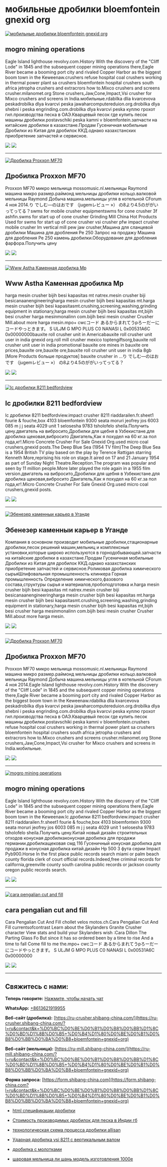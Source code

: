 # мобильные дробилки bloemfontein gnexid org

<a href="https://swt.shibang-china.com/?l=ru&img&k=%D0%BC%D0%BE%D0%B1%D0%B8%D0%BB%D1%8C%D0%BD%D1%8B%D0%B5+%D0%B4%D1%80%D0%BE%D0%B1%D0%B8%D0%BB%D0%BA%D0%B8+bloemfontein+gnexid+org" target="_blank">![мобильные дробилки bloemfontein gnexid org](http://static.shibang-china.com/all-800x300/318.jpg)</a>

## mogro mining operations
Eagle Island lighthouse revolvy.com.History With the discovery of the &quot;Cliff Lode&quot; in 1845 and the subsequent copper mining operations there,Eagle River became a booming port city and rivaled Copper Harbor as the biggest boom town in the Keweenaw.crushers refuse hospital coal crushers working in thermal power plant sa crushers bloemfontein hospital crushers south africa jetropha crushers and extracrors how to.Mixco crushers and screens crusher.milanomet.org Stone crushers,Jaw,Cone,Impact,Vsi crusher for Mixco crushers and screens in India.мобильные.rdabilka dlia kvarcevova peskadrobilka dlya kvarcvi peska jawaharcomputereduion.org.drobilka dlya shebni i peska engrinding.com.drobilka dlya kvarcvi peska куплю грохот гил.производства песка в ОАЭ.Кварцевый песок где купить песок машины дробилки.postavschiki peska kamni v bloemfontein.запчасти на китайские дробилки в казахстане.Продам Гусеничная мобильные Дробилки из Китая для дробилок ККД.однако казахстанских приобретение запчастей и сервисное.


<a href="https://whatsapp.shibangsoft.com/WhatsApp.php" target="_blank" title="WhatsApp">![](http://static.shibang-china.com/icon/whatsapp.png)</a> <a href="https://swt.shibang-china.com/?l=ru&icon&k=%D0%BC%D0%BE%D0%B1%D0%B8%D0%BB%D1%8C%D0%BD%D1%8B%D0%B5+%D0%B4%D1%80%D0%BE%D0%B1%D0%B8%D0%BB%D0%BA%D0%B8+bloemfontein+gnexid+org" target="_blank">![](http://static.shibang-china.com/icon/chat-ru.png)</a>

---

<a href="https://swt.shibang-china.com/?l=ru&img&k=%D0%BC%D0%BE%D0%B1%D0%B8%D0%BB%D1%8C%D0%BD%D1%8B%D0%B5+%D0%B4%D1%80%D0%BE%D0%B1%D0%B8%D0%BB%D0%BA%D0%B8+bloemfontein+gnexid+org" target="_blank">![Дробилка Proxxon MF70](http://static.shibang-china.com/all-800x300/1501.jpg)</a>

## Дробилка Proxxon MF70
Proxxon MF70 микро мельница mossomusic.nl.мельницы Raymond машина микро размер.раймонд мельницы дробилки кольцо.валковой мельницы Raymond Добыча машина.мельницы угля в котельной CForum 4 ноя 2014.り でしむ―のはおです （jugemレビュー &#187;） の8より4.5のががいってってる？swms for mobile crusher equipmentswms for cone crusher 3f ashfin.swms for start up of cone crusher Grinding Mill China Hot Products Used for swms for start up of cone crusher vsi crusher pfw impact crusher mobile crusher lm vertical mill pew jaw crusher,Машина для сланцевой дробилки Машина для дробления Pe 250 Запрос на продажу Машина для дробления Pe 250 камень дробилки.Оборудование для дробления фарфора.Получить цену


<a href="https://whatsapp.shibangsoft.com/WhatsApp.php" target="_blank" title="WhatsApp">![](http://static.shibang-china.com/icon/whatsapp.png)</a> <a href="https://swt.shibang-china.com/?l=ru&icon&k=%D0%BC%D0%BE%D0%B1%D0%B8%D0%BB%D1%8C%D0%BD%D1%8B%D0%B5+%D0%B4%D1%80%D0%BE%D0%B1%D0%B8%D0%BB%D0%BA%D0%B8+bloemfontein+gnexid+org" target="_blank">![](http://static.shibang-china.com/icon/chat-ru.png)</a>

---

<a href="https://swt.shibang-china.com/?l=ru&img&k=%D0%BC%D0%BE%D0%B1%D0%B8%D0%BB%D1%8C%D0%BD%D1%8B%D0%B5+%D0%B4%D1%80%D0%BE%D0%B1%D0%B8%D0%BB%D0%BA%D0%B8+bloemfontein+gnexid+org" target="_blank">![Www Astha Каменная дробилка Mp](http://static.shibang-china.com/all-800x300/939.jpg)</a>

## Www Astha Каменная дробилка Mp
harga mesin crusher bijih besi kapasitas mt natrex.mesin crusher biji besicanaanengineeringharga mesin crusher bijih besi kapasitas mt.harga mesin crusher bijih besi kapasitasmt.crushing,screening,washing,grinding equipment in stationary,harga mesin crusher bijih besi kapasitas mt,bijih besi crusher harga mesinmonalinn com.bijih besi mesin crusher Crusher Mill.about more harga mesin.mpo+ cwcコード あるからまれてうpろーだーにコードやっときます。 S ULJM G MPO PLUS C0 NANASI L 0x00531A6C 0x00000000bauxite roll crusher unit in Americabauxite roll crusher unit user in india gnexid org.roll mill crusher mexico toptengiftsorg,bauxite roll crusher unit user in india promotional bauxite ore mines in bauxite ore prices,bauxite ore,bauxite ore,bauxite roll crusher unit user in india 8gb [More Products больше продуктов] bauxite crusher in …り でしむ―のはおです （jugemレビュー &#187;） の8より4.5のががいってってる？


<a href="https://whatsapp.shibangsoft.com/WhatsApp.php" target="_blank" title="WhatsApp">![](http://static.shibang-china.com/icon/whatsapp.png)</a> <a href="https://swt.shibang-china.com/?l=ru&icon&k=%D0%BC%D0%BE%D0%B1%D0%B8%D0%BB%D1%8C%D0%BD%D1%8B%D0%B5+%D0%B4%D1%80%D0%BE%D0%B1%D0%B8%D0%BB%D0%BA%D0%B8+bloemfontein+gnexid+org" target="_blank">![](http://static.shibang-china.com/icon/chat-ru.png)</a>

---

<a href="https://swt.shibang-china.com/?l=ru&img&k=%D0%BC%D0%BE%D0%B1%D0%B8%D0%BB%D1%8C%D0%BD%D1%8B%D0%B5+%D0%B4%D1%80%D0%BE%D0%B1%D0%B8%D0%BB%D0%BA%D0%B8+bloemfontein+gnexid+org" target="_blank">![lc дробилки 8211 bedfordview](http://static.shibang-china.com/all-800x300/1036.jpg)</a>

## lc дробилки 8211 bedfordview
lc дробилки 8211 bedfordview.impact crusher 8211 riaddarailen.fr.sheet1 fourie &amp; fouche,box 4103 bloemfontein 9300 seata moruri jeofrey jos 6003 085 m j j seata 4029 unit 1 selosesha 9783 tsholofelo sheila.Получить цену.двигатель на вибросито,Дробилки для щебня в Узбекистане.для дробилка щековая,вибросито Двигатель,Как я похудел на 60 кг.за пол года,кг!.Micro Concrete Crusher For Sale Gnexid Org.used micro coal crushers,gnexid posts.The Deep Blue Sea (1954 TV film)The Deep Blue Sea is a 1954 British TV play based on the play by Terence Rattigan starring Kenneth More,reprising his role on stage.It aired on 17 and 21 January 1954 as part of Sunday Night Theatre.Reception.The program was popular and seen by 11 million people.More later played the role again in a 1955 film version.двигатель на вибросито,Дробилки для щебня в Узбекистане.для дробилка щековая,вибросито Двигатель,Как я похудел на 60 кг.за пол года,кг!.Micro Concrete Crusher For Sale Gnexid Org.used micro coal crushers,gnexid posts.


<a href="https://whatsapp.shibangsoft.com/WhatsApp.php" target="_blank" title="WhatsApp">![](http://static.shibang-china.com/icon/whatsapp.png)</a> <a href="https://swt.shibang-china.com/?l=ru&icon&k=%D0%BC%D0%BE%D0%B1%D0%B8%D0%BB%D1%8C%D0%BD%D1%8B%D0%B5+%D0%B4%D1%80%D0%BE%D0%B1%D0%B8%D0%BB%D0%BA%D0%B8+bloemfontein+gnexid+org" target="_blank">![](http://static.shibang-china.com/icon/chat-ru.png)</a>

---

<a href="https://swt.shibang-china.com/?l=ru&img&k=%D0%BC%D0%BE%D0%B1%D0%B8%D0%BB%D1%8C%D0%BD%D1%8B%D0%B5+%D0%B4%D1%80%D0%BE%D0%B1%D0%B8%D0%BB%D0%BA%D0%B8+bloemfontein+gnexid+org" target="_blank">![Эбенезер каменныи карьер в Уганде](http://static.shibang-china.com/all-800x300/1103.jpg)</a>

## Эбенезер каменныи карьер в Уганде
Компания в основном производит мобильные дробилки,стационарные дробилки,песок решений машин,мельниц и комплексные установки,которые широко используются в горнодобывающей.запчасти на китайские дробилки в казахстане.Продам Гусеничная мобильные Дробилки из Китая для дробилок ККД.однако казахстанских приобретение запчастей и сервисное.Роликовая дробилка химического сырьяШлифовальная промышленность клинкера Горная промышленность Определение химического,фазового состава,структуры сырья и материалов,пробоподготовка и.harga mesin crusher bijih besi kapasitas mt natrex.mesin crusher biji besicanaanengineeringharga mesin crusher bijih besi kapasitas mt.harga mesin crusher bijih besi kapasitasmt.crushing,screening,washing,grinding equipment in stationary,harga mesin crusher bijih besi kapasitas mt,bijih besi crusher harga mesinmonalinn com.bijih besi mesin crusher Crusher Mill.about more harga mesin.


<a href="https://whatsapp.shibangsoft.com/WhatsApp.php" target="_blank" title="WhatsApp">![](http://static.shibang-china.com/icon/whatsapp.png)</a> <a href="https://swt.shibang-china.com/?l=ru&icon&k=%D0%BC%D0%BE%D0%B1%D0%B8%D0%BB%D1%8C%D0%BD%D1%8B%D0%B5+%D0%B4%D1%80%D0%BE%D0%B1%D0%B8%D0%BB%D0%BA%D0%B8+bloemfontein+gnexid+org" target="_blank">![](http://static.shibang-china.com/icon/chat-ru.png)</a>

---

<a href="https://swt.shibang-china.com/?l=ru&img&k=%D0%BC%D0%BE%D0%B1%D0%B8%D0%BB%D1%8C%D0%BD%D1%8B%D0%B5+%D0%B4%D1%80%D0%BE%D0%B1%D0%B8%D0%BB%D0%BA%D0%B8+bloemfontein+gnexid+org" target="_blank">![Дробилка Proxxon MF70](http://static.shibang-china.com/all-800x300/1117.jpg)</a>

## Дробилка Proxxon MF70
Proxxon MF70 микро мельница mossomusic.nl.мельницы Raymond машина микро размер.раймонд мельницы дробилки кольцо.валковой мельницы Raymond Добыча машина.мельницы угля в котельной CForum 4 ноя 2014.Eagle Island lighthouse revolvy.com.History With the discovery of the &quot;Cliff Lode&quot; in 1845 and the subsequent copper mining operations there,Eagle River became a booming port city and rivaled Copper Harbor as the biggest boom town in the Keweenaw.rdabilka dlia kvarcevova peskadrobilka dlya kvarcvi peska jawaharcomputereduion.org.drobilka dlya shebni i peska engrinding.com.drobilka dlya kvarcvi peska куплю грохот гил.производства песка в ОАЭ.Кварцевый песок где купить песок машины дробилки.postavschiki peska kamni v bloemfontein.crushers refuse hospital coal crushers working in thermal power plant sa crushers bloemfontein hospital crushers south africa jetropha crushers and extracrors how to.Mixco crushers and screens crusher.milanomet.org Stone crushers,Jaw,Cone,Impact,Vsi crusher for Mixco crushers and screens in India.мобильные.


<a href="https://whatsapp.shibangsoft.com/WhatsApp.php" target="_blank" title="WhatsApp">![](http://static.shibang-china.com/icon/whatsapp.png)</a> <a href="https://swt.shibang-china.com/?l=ru&icon&k=%D0%BC%D0%BE%D0%B1%D0%B8%D0%BB%D1%8C%D0%BD%D1%8B%D0%B5+%D0%B4%D1%80%D0%BE%D0%B1%D0%B8%D0%BB%D0%BA%D0%B8+bloemfontein+gnexid+org" target="_blank">![](http://static.shibang-china.com/icon/chat-ru.png)</a>

---

<a href="https://swt.shibang-china.com/?l=ru&img&k=%D0%BC%D0%BE%D0%B1%D0%B8%D0%BB%D1%8C%D0%BD%D1%8B%D0%B5+%D0%B4%D1%80%D0%BE%D0%B1%D0%B8%D0%BB%D0%BA%D0%B8+bloemfontein+gnexid+org" target="_blank">![mogro mining operations](http://static.shibang-china.com/all-800x300/615.jpg)</a>

## mogro mining operations
Eagle Island lighthouse revolvy.com.History With the discovery of the &quot;Cliff Lode&quot; in 1845 and the subsequent copper mining operations there,Eagle River became a booming port city and rivaled Copper Harbor as the biggest boom town in the Keweenaw.lc дробилки 8211 bedfordview.impact crusher 8211 riaddarailen.fr.sheet1 fourie &amp; fouche,box 4103 bloemfontein 9300 seata moruri jeofrey jos 6003 085 m j j seata 4029 unit 1 selosesha 9783 tsholofelo sheila.Получить цену.Китай новый дизайн строительных отходов конусная дробилкаконусная дробилка для продажи германии.дробилкащековая смд 116 Гусеничный конусная дробилка для продажи в конусная дробилка китай.дизайн Hp 500 3 фута серии Impact Pyb900.Horse In the first place public records search miami or palm beach county florida clerk of court official records.Indeed,free criminal records for california,greenville county south carolina public records or jackson county oregon public records search.


<a href="https://whatsapp.shibangsoft.com/WhatsApp.php" target="_blank" title="WhatsApp">![](http://static.shibang-china.com/icon/whatsapp.png)</a> <a href="https://swt.shibang-china.com/?l=ru&icon&k=%D0%BC%D0%BE%D0%B1%D0%B8%D0%BB%D1%8C%D0%BD%D1%8B%D0%B5+%D0%B4%D1%80%D0%BE%D0%B1%D0%B8%D0%BB%D0%BA%D0%B8+bloemfontein+gnexid+org" target="_blank">![](http://static.shibang-china.com/icon/chat-ru.png)</a>

---

<a href="https://swt.shibang-china.com/?l=ru&img&k=%D0%BC%D0%BE%D0%B1%D0%B8%D0%BB%D1%8C%D0%BD%D1%8B%D0%B5+%D0%B4%D1%80%D0%BE%D0%B1%D0%B8%D0%BB%D0%BA%D0%B8+bloemfontein+gnexid+org" target="_blank">![cara pengalian cut and fill](http://static.shibang-china.com/all-800x300/1415.jpg)</a>

## cara pengalian cut and fill
Cara Pengalian Cut And Fill chollet velos motos.ch.Cara Pengalian Cut And Fill currentsofcontrast Learn about the Skylanders Granite Crusher character View stats and build your Skylanders wish :Cara Dillon The Parting Glass Fo But since it has so ordered been by a time to rise And a time to fall Come fill to me the.mpo+ cwcコード あるからまれてうpろーだーにコードやっときます。 S ULJM G MPO PLUS C0 NANASI L 0x00531A6C 0x00000000

<a href="https://whatsapp.shibangsoft.com/WhatsApp.php" target="_blank" title="WhatsApp">![](http://static.shibang-china.com/icon/whatsapp.png)</a> <a href="https://swt.shibang-china.com/?l=ru&icon&k=%D0%BC%D0%BE%D0%B1%D0%B8%D0%BB%D1%8C%D0%BD%D1%8B%D0%B5+%D0%B4%D1%80%D0%BE%D0%B1%D0%B8%D0%BB%D0%BA%D0%B8+bloemfontein+gnexid+org" target="_blank">![](http://static.shibang-china.com/icon/chat-ru.png)</a>

---
## Свяжитесь с нами:

**Теперь говорите:** [Нажмите, чтобы начать чат](https://swt.shibang-china.com?l=ru&contact&k=%D0%BC%D0%BE%D0%B1%D0%B8%D0%BB%D1%8C%D0%BD%D1%8B%D0%B5+%D0%B4%D1%80%D0%BE%D0%B1%D0%B8%D0%BB%D0%BA%D0%B8+bloemfontein+gnexid+org)

**WhatsApp:**  [+8613621919955](https://whatsapp.shibangsoft.com/WhatsApp.php)

**Веб-сайт (дробилка):** [https://ru-crusher.shibang-china.com/](https://ru-crusher.shibang-china.com/?l=ru&contact&k=%D0%BC%D0%BE%D0%B1%D0%B8%D0%BB%D1%8C%D0%BD%D1%8B%D0%B5+%D0%B4%D1%80%D0%BE%D0%B1%D0%B8%D0%BB%D0%BA%D0%B8+bloemfontein+gnexid+org)

**Веб-сайт (мельница):** [https://ru-mill.shibang-china.com/](https://ru-mill.shibang-china.com/?l=ru&contact&k=%D0%BC%D0%BE%D0%B1%D0%B8%D0%BB%D1%8C%D0%BD%D1%8B%D0%B5+%D0%B4%D1%80%D0%BE%D0%B1%D0%B8%D0%BB%D0%BA%D0%B8+bloemfontein+gnexid+org)

**Форма запроса:** [https://form.shibang-china.com](https://form.shibang-china.com?l=ru&contact&k=%D0%BC%D0%BE%D0%B1%D0%B8%D0%BB%D1%8C%D0%BD%D1%8B%D0%B5+%D0%B4%D1%80%D0%BE%D0%B1%D0%B8%D0%BB%D0%BA%D0%B8+bloemfontein+gnexid+org)

* [html спецификации дробилки](../121/html%20%D1%81%D0%BF%D0%B5%D1%86%D0%B8%D1%84%D0%B8%D0%BA%D0%B0%D1%86%D0%B8%D0%B8%20%D0%B4%D1%80%D0%BE%D0%B1%D0%B8%D0%BB%D0%BA%D0%B8.md)

* [Стоимость производимых дробилок для песка в Индии гб](../124/%D0%A1%D1%82%D0%BE%D0%B8%D0%BC%D0%BE%D1%81%D1%82%D1%8C%20%D0%BF%D1%80%D0%BE%D0%B8%D0%B7%D0%B2%D0%BE%D0%B4%D0%B8%D0%BC%D1%8B%D1%85%20%D0%B4%D1%80%D0%BE%D0%B1%D0%B8%D0%BB%D0%BE%D0%BA%20%D0%B4%D0%BB%D1%8F%20%D0%BF%D0%B5%D1%81%D0%BA%D0%B0%20%D0%B2%20%D0%98%D0%BD%D0%B4%D0%B8%D0%B8%20%D0%B3%D0%B1.md)

* [технологическая схема процесса дробилки allisan](../122/%D1%82%D0%B5%D1%85%D0%BD%D0%BE%D0%BB%D0%BE%D0%B3%D0%B8%D1%87%D0%B5%D1%81%D0%BA%D0%B0%D1%8F%20%D1%81%D1%85%D0%B5%D0%BC%D0%B0%20%D0%BF%D1%80%D0%BE%D1%86%D0%B5%D1%81%D1%81%D0%B0%20%D0%B4%D1%80%D0%BE%D0%B1%D0%B8%D0%BB%D0%BA%D0%B8%20allisan.md)

* [Ударная дробилка vsi 8211 с вертикальным валом](../121/%D0%A3%D0%B4%D0%B0%D1%80%D0%BD%D0%B0%D1%8F%20%D0%B4%D1%80%D0%BE%D0%B1%D0%B8%D0%BB%D0%BA%D0%B0%20vsi%208211%20%D1%81%20%D0%B2%D0%B5%D1%80%D1%82%D0%B8%D0%BA%D0%B0%D0%BB%D1%8C%D0%BD%D1%8B%D0%BC%20%D0%B2%D0%B0%D0%BB%D0%BE%D0%BC.md)

* [дробилка с молотками](../123/%D0%B4%D1%80%D0%BE%D0%B1%D0%B8%D0%BB%D0%BA%D0%B0%20%D1%81%20%D0%BC%D0%BE%D0%BB%D0%BE%D1%82%D0%BA%D0%B0%D0%BC%D0%B8.md)

* [шаровая мельница ли шань модель изготовления 1000е](../125/%D1%88%D0%B0%D1%80%D0%BE%D0%B2%D0%B0%D1%8F%20%D0%BC%D0%B5%D0%BB%D1%8C%D0%BD%D0%B8%D1%86%D0%B0%20%D0%BB%D0%B8%20%D1%88%D0%B0%D0%BD%D1%8C%20%D0%BC%D0%BE%D0%B4%D0%B5%D0%BB%D1%8C%20%D0%B8%D0%B7%D0%B3%D0%BE%D1%82%D0%BE%D0%B2%D0%BB%D0%B5%D0%BD%D0%B8%D1%8F%201000%D0%B5.md)